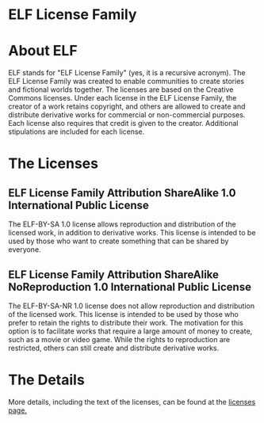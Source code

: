 ELF License Family
========================

# About ELF
ELF stands for "ELF License Family" (yes, it is a recursive acronym).
The ELF License Family was created to enable communities to create stories and fictional worlds together.
The licenses are based on the Creative Commons licenses.
Under each license in the ELF License Family, the creator of a work retains copyright, and others are allowed to create and distribute derivative works for commercial or non-commercial purposes.
Each license also requires that credit is given to the creator.
Additional stipulations are included for each license.

# The Licenses
## ELF License Family Attribution ShareAlike 1.0 International Public License
The ELF-BY-SA 1.0 license allows reproduction and distribution of the licensed work, in addition to derivative works.
This license is intended to be used by those who want to create something that can be shared by everyone.

## ELF License Family Attribution ShareAlike NoReproduction 1.0 International Public License
The ELF-BY-SA-NR 1.0 license does not allow reproduction and distribution of the licensed work.
This license is intended to be used by those who prefer to retain the rights to distribute their work.
The motivation for this option is to facilitate works that require a large amount of money to create, such as a movie or video game.
While the rights to reproduction are restricted, others can still create and distribute derivative works.

# The Details
More details, including the text of the licenses, can be found at the [licenses page.](https://elflicensefamily.org/licenses)

